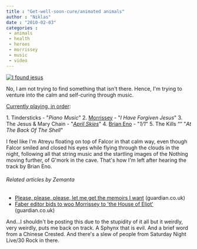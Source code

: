 ```yaml
---
title : "Get-well-soon-cure/animated animals"
author : "Niklas"
date : "2010-02-03"
categories : 
 - animals
 - health
 - heroes
 - morrissey
 - music
 - video
---
```


[![](http://farm3.static.flickr.com/2666/3827069365_91a889cb35.jpg "I found jesus")](http://www.flickr.com/photos/pivic/3827069365/)

No, I am not trying to find something that isn't there. Hence, I'm trying to venture into the calm and self-curing through music.

[Currently playing, in order](http://open.spotify.com/user/pivic/playlist/10JezHCQYndSk88pP3oWDg):

1\. Tindersticks - "_Piano Music_" 2. [Morrissey](http://en.wikipedia.org/wiki/Morrissey "Morrissey") - "_I Have Forgiven Jesus_" 3. The Jesus & Mary Chain - "_[April Skies](http://en.wikipedia.org/wiki/April_Skies "April Skies")_" 4. [Brian Eno](http://en.wikipedia.org/wiki/Brian_Eno "Brian Eno") - "_1/1_" 5. The Kills ““ "_At The Back Of The Shell_"

I feel like I'm Atreyu floating on top of Falcor in that calm way, even though Falcor smiled and closed his eyes while flying through the clouds in the night, following all that string music and the startling images of the Nothing moving further, of G'mork in the cave. That's how I'm left after hearing the track by Brian Eno.

###### Related articles by Zemanta

- [Please, please, please, let me get the memoirs I want](http://r.zemanta.com/?u=http%3A//www.guardian.co.uk/books/booksblog/2010/feb/02/publishing-morrissey&a=12448930&rid=b2de6763-fd1e-4c9d-ac9f-f4dc8bd981e6&e=fad15be5f9639f4260ea38d82e2476df) (guardian.co.uk)
- [Faber editor bids to woo Morrissey to 'the House of Eliot'](http://r.zemanta.com/?u=http%3A//www.guardian.co.uk/books/2010/feb/02/faber-editor-morrissey&a=12448457&rid=b2de6763-fd1e-4c9d-ac9f-f4dc8bd981e6&e=29930b9de022b214ecc2a72e161a65e5) (guardian.co.uk)

And...I shouldn't be posting this due to the stupidity of it all but it weirdly, very weirdly, puts me back on track. A Sphynx that is evil. And a brief word from a Chinese Crested. And there's a slew of people from Saturday Night Live/30 Rock in there.
